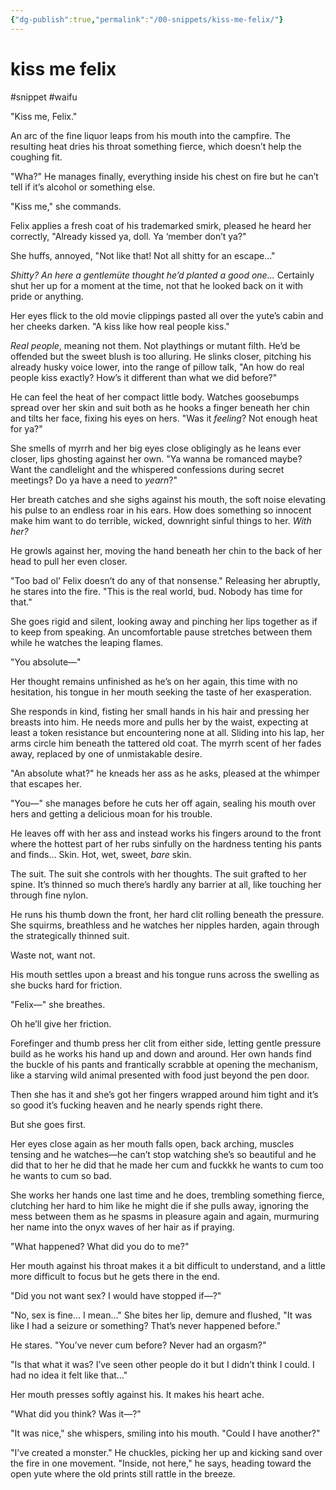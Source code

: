 ```yaml
---
{"dg-publish":true,"permalink":"/00-snippets/kiss-me-felix/"}
---
```


# kiss me felix
#snippet #waifu 

"Kiss me, Felix."

An arc of the fine liquor leaps from his mouth into the campfire. The resulting heat dries his throat something fierce, which doesn’t help the coughing fit. 

"Wha?" He manages finally, everything inside his chest on fire but he can’t tell if it’s alcohol or something else.

"Kiss me," she commands.

Felix applies a fresh coat of his trademarked smirk, pleased he heard her correctly, "Already kissed ya, doll. Ya ‘member don’t ya?"

She huffs, annoyed, "Not like that! Not all shitty for an escape…"

*Shitty? An here a gentlemüte thought he’d planted a good one…* Certainly shut her up for a moment at the time, not that he looked back on it with pride or anything.

Her eyes flick to the old movie clippings pasted all over the yute’s cabin and her cheeks darken. "A kiss like how real people kiss."

*Real people*, meaning not them. Not playthings or mutant filth. He’d be offended but the sweet blush is too alluring. He slinks closer, pitching his already husky voice lower, into the range of pillow talk, "An how do real people kiss exactly? How’s it different than what we did before?"

He can feel the heat of her compact little body. Watches goosebumps spread over her skin and suit both as he hooks a finger beneath her chin and tilts her face, fixing his eyes on hers. "Was it *feeling*? Not enough heat for ya?"

She smells of myrrh and her big eyes close obligingly as he leans ever closer, lips ghosting against her own. "Ya wanna be romanced maybe? Want the candlelight and the whispered confessions during secret meetings?  Do ya have a need to *yearn*?"

Her breath catches and she sighs against his mouth, the soft noise elevating his pulse to an endless roar in his ears. How does something so innocent make him want to do terrible, wicked, downright sinful things to her. *With her?*

He growls against her, moving the hand beneath her chin to the back of her head to pull her even closer.

"Too bad ol’ Felix doesn’t do any of that nonsense." Releasing her abruptly, he stares into the fire. "This is the real world, bud. Nobody has time for that."

She goes rigid and silent, looking away and pinching her lips together as if to keep from speaking. An uncomfortable pause stretches between them while he watches the leaping flames.

"You absolute—"

Her thought remains unfinished as he’s on her again, this time with no hesitation, his tongue in her mouth seeking the taste of her exasperation.

She responds in kind, fisting her small hands in his hair and pressing her breasts into him. He needs more and pulls her by the waist, expecting at least a token resistance but encountering none at all. Sliding into his lap, her arms circle him beneath the tattered old coat. The myrrh scent of her fades away, replaced by one of unmistakable desire.

"An absolute what?" he kneads her ass as he asks, pleased at the whimper that escapes her.

"You—" she manages before he cuts her off again, sealing his mouth over hers and getting a delicious moan for his trouble.

He leaves off with her ass and instead works his fingers around to the front where the hottest part of her rubs sinfully on the hardness tenting his pants and finds… Skin. Hot, wet, sweet, *bare* skin. 

The suit. The suit she controls with her thoughts. The suit grafted to her spine. It’s thinned so much there’s hardly any barrier at all, like touching her through fine nylon.

He runs his thumb down the front, her hard clit rolling beneath the pressure. She squirms, breathless and he watches her nipples harden, again through the strategically thinned suit.

Waste not, want not.

His mouth settles upon a breast and his tongue runs across the swelling as she bucks hard for friction.

"Felix—" she breathes.

Oh he’ll give her friction.

Forefinger and thumb press her clit from either side, letting gentle pressure build as he works his hand up and down and around. Her own hands find the buckle of his pants and frantically scrabble at opening the mechanism, like a starving wild animal presented with food just beyond the pen door.

Then she has it and she’s got her fingers wrapped around him tight and it’s so good it’s fucking heaven and he nearly spends right there.

But she goes first.

Her eyes close again as her mouth falls open, back arching, muscles tensing and he watches—he can’t stop watching she’s so beautiful and he did that to her he did that he made her cum and fuckkk he wants to cum too he wants to cum so bad.

She works her hands one last time and he does, trembling something fierce, clutching her hard to him like he might die if she pulls away, ignoring the mess between them as he spasms in pleasure again and again, murmuring her name into the onyx waves of her hair as if praying.

"What happened? What did you do to me?" 

Her mouth against his throat makes it a bit difficult to understand, and a little more difficult to focus but he gets there in the end.

"Did you not want sex? I would have stopped if—?"

"No, sex is fine… I mean…" She bites her lip, demure and flushed, "It was like I had a seizure or something? That’s never happened before."

He stares. "You’ve never cum before? Never had an orgasm?"

"Is that what it was? I’ve seen other people do it but I didn’t think I could. I had no idea it felt like that…"

Her mouth presses softly against his. It makes his heart ache. 

"What did you think? Was it—?"

"It was nice," she whispers, smiling into his mouth. "Could I have another?"

"I’ve created a monster." He chuckles, picking her up and kicking sand over the fire in one movement. "Inside, not here," he says, heading toward the open yute where the old prints still rattle in the breeze.